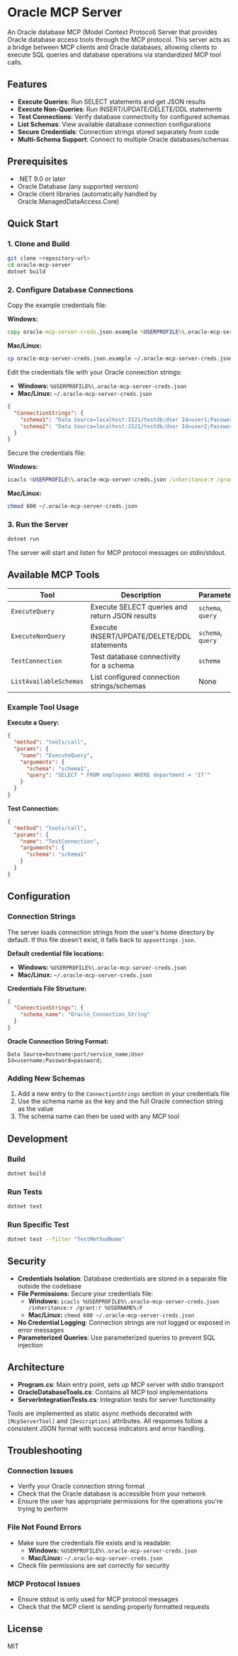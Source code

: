 # Oracle MCP Server

An Oracle database MCP (Model Context Protocol) Server that provides Oracle database access tools through the MCP
protocol. This server acts as a bridge between MCP clients and Oracle databases, allowing clients to execute SQL queries
and database operations via standardized MCP tool calls.

## Features

- **Execute Queries**: Run SELECT statements and get JSON results
- **Execute Non-Queries**: Run INSERT/UPDATE/DELETE/DDL statements
- **Test Connections**: Verify database connectivity for configured schemas
- **List Schemas**: View available database connection configurations
- **Secure Credentials**: Connection strings stored separately from code
- **Multi-Schema Support**: Connect to multiple Oracle databases/schemas

## Prerequisites

- .NET 9.0 or later
- Oracle Database (any supported version)
- Oracle client libraries (automatically handled by Oracle.ManagedDataAccess.Core)

## Quick Start

### 1. Clone and Build

```bash
git clone <repository-url>
cd oracle-mcp-server
dotnet build
```

### 2. Configure Database Connections

Copy the example credentials file:

**Windows:**
```cmd
copy oracle-mcp-server-creds.json.example %USERPROFILE%\.oracle-mcp-server-creds.json
```

**Mac/Linux:**
```bash
cp oracle-mcp-server-creds.json.example ~/.oracle-mcp-server-creds.json
```

Edit the credentials file with your Oracle connection strings:

- **Windows:** `%USERPROFILE%\.oracle-mcp-server-creds.json`
- **Mac/Linux:** `~/.oracle-mcp-server-creds.json`

```json
{
  "ConnectionStrings": {
    "schema1": "Data Source=localhost:1521/testdb;User Id=user1;Password=pass1;",
    "schema2": "Data Source=localhost:1521/testdb;User Id=user2;Password=pass2;"
  }
}
```

Secure the credentials file:

**Windows:**
```cmd
icacls %USERPROFILE%\.oracle-mcp-server-creds.json /inheritance:r /grant:r %USERNAME%:F
```

**Mac/Linux:**
```bash
chmod 600 ~/.oracle-mcp-server-creds.json
```

### 3. Run the Server

```bash
dotnet run
```

The server will start and listen for MCP protocol messages on stdin/stdout.

## Available MCP Tools

| Tool                   | Description                                    | Parameters        |
|------------------------|------------------------------------------------|-------------------|
| `ExecuteQuery`         | Execute SELECT queries and return JSON results | `schema`, `query` |
| `ExecuteNonQuery`      | Execute INSERT/UPDATE/DELETE/DDL statements    | `schema`, `query` |
| `TestConnection`       | Test database connectivity for a schema        | `schema`          |
| `ListAvailableSchemas` | List configured connection strings/schemas     | None              |

### Example Tool Usage

**Execute a Query:**

```json
{
  "method": "tools/call",
  "params": {
    "name": "ExecuteQuery",
    "arguments": {
      "schema": "schema1",
      "query": "SELECT * FROM employees WHERE department = 'IT'"
    }
  }
}
```

**Test Connection:**

```json
{
  "method": "tools/call",
  "params": {
    "name": "TestConnection",
    "arguments": {
      "schema": "schema1"
    }
  }
}
```

## Configuration

### Connection Strings

The server loads connection strings from the user's home directory by default. If this file doesn't exist, it falls back to `appsettings.json`.

**Default credential file locations:**
- **Windows:** `%USERPROFILE%\.oracle-mcp-server-creds.json`
- **Mac/Linux:** `~/.oracle-mcp-server-creds.json`

**Credentials File Structure:**

```json
{
  "ConnectionStrings": {
    "schema_name": "Oracle_Connection_String"
  }
}
```

**Oracle Connection String Format:**

```
Data Source=hostname:port/service_name;User Id=username;Password=password;
```

### Adding New Schemas

1. Add a new entry to the `ConnectionStrings` section in your credentials file
2. Use the schema name as the key and the full Oracle connection string as the value
3. The schema name can then be used with any MCP tool

## Development

### Build

```bash
dotnet build
```

### Run Tests

```bash
dotnet test
```

### Run Specific Test

```bash
dotnet test --filter "TestMethodName"
```

## Security

- **Credentials Isolation**: Database credentials are stored in a separate file outside the codebase
- **File Permissions**: Secure your credentials file:
  - **Windows:** `icacls %USERPROFILE%\.oracle-mcp-server-creds.json /inheritance:r /grant:r %USERNAME%:F`
  - **Mac/Linux:** `chmod 600 ~/.oracle-mcp-server-creds.json`
- **No Credential Logging**: Connection strings are not logged or exposed in error messages
- **Parameterized Queries**: Use parameterized queries to prevent SQL injection

## Architecture

- **Program.cs**: Main entry point, sets up MCP server with stdio transport
- **OracleDatabaseTools.cs**: Contains all MCP tool implementations
- **ServerIntegrationTests.cs**: Integration tests for server functionality

Tools are implemented as static async methods decorated with `[McpServerTool]` and `[Description]` attributes. All
responses follow a consistent JSON format with success indicators and error handling.

## Troubleshooting

### Connection Issues

- Verify your Oracle connection string format
- Check that the Oracle database is accessible from your network
- Ensure the user has appropriate permissions for the operations you're trying to perform

### File Not Found Errors

- Make sure the credentials file exists and is readable:
  - **Windows:** `%USERPROFILE%\.oracle-mcp-server-creds.json`
  - **Mac/Linux:** `~/.oracle-mcp-server-creds.json`
- Check file permissions are set correctly for security

### MCP Protocol Issues

- Ensure stdout is only used for MCP protocol messages
- Check that the MCP client is sending properly formatted requests

## License

MIT
